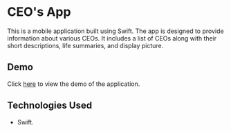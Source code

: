 # CEO's App

This is a mobile application built using Swift. The app is designed to provide information about various CEOs. It includes a list of CEOs along with their short descriptions, life summaries, and display picture.

## Demo

Click [here](https://drive.google.com/file/d/1dVBQDaY4sezt1OtfN_dcboJqfjZsz07L/view?usp=sharing) to view the demo of the application.

## Technologies Used

- Swift.
